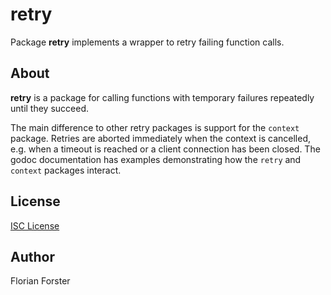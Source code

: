 # retry

Package **retry** implements a wrapper to retry failing function calls.

## About

**retry** is a package for calling functions with temporary failures repeatedly
until they succeed.

The main difference to other retry packages is support for the `context`
package. Retries are aborted immediately when the context is cancelled, e.g.
when a timeout is reached or a client connection has been closed. The godoc
documentation has examples demonstrating how the `retry` and `context` packages
interact.

## License

[ISC License](https://opensource.org/licenses/ISC)

## Author

Florian Forster
